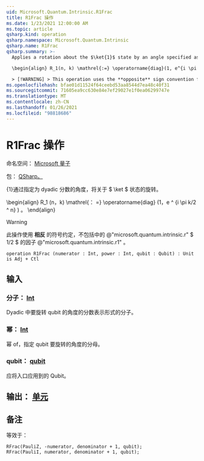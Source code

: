 ```yaml
---
uid: Microsoft.Quantum.Intrinsic.R1Frac
title: R1Frac 操作
ms.date: 1/23/2021 12:00:00 AM
ms.topic: article
qsharp.kind: operation
qsharp.namespace: Microsoft.Quantum.Intrinsic
qsharp.name: R1Frac
qsharp.summary: >-
  Applies a rotation about the $\ket{1}$ state by an angle specified as a dyadic fraction.

  \begin{align} R_1(n, k) \mathrel{:=} \operatorname{diag}(1, e^{i \pi k / 2^n}). \end{align}

  > [!WARNING] > This operation uses the **opposite** sign convention from > @"microsoft.quantum.intrinsic.r", and does not include the > factor of $1/ 2$ included by @"microsoft.quantum.intrinsic.r1".
ms.openlocfilehash: bfae01d11524f64ceebd53aa8544d7ea48c40f31
ms.sourcegitcommit: 71605ea9cc630e84e7ef29027e1f0ea06299747e
ms.translationtype: MT
ms.contentlocale: zh-CN
ms.lasthandoff: 01/26/2021
ms.locfileid: "98818686"
---
```

# <a name="r1frac-operation"></a>R1Frac 操作

命名空间： [Microsoft 量子](xref:Microsoft.Quantum.Intrinsic)

包： [QSharp。](https://nuget.org/packages/Microsoft.Quantum.QSharp.Core)


{1}通过指定为 dyadic 分数的角度，将关于 $ \ket $ 状态的旋转。

\begin{align} R_1 (n，k) \mathrel{： =} \operatorname{diag} (1，e ^ {i \pi k/2 ^ n} ) 。
\end{align}

> [!WARNING]
> 此操作使用 **相反** 的符号约定，不包括中的 @"microsoft.quantum.intrinsic.r" $ 1/2 $ 的因子 @"microsoft.quantum.intrinsic.r1" 。

```qsharp
operation R1Frac (numerator : Int, power : Int, qubit : Qubit) : Unit is Adj + Ctl
```


## <a name="input"></a>输入

### <a name="numerator--int"></a>分子： [Int](xref:microsoft.quantum.lang-ref.int)

Dyadic 中要旋转 qubit 的角度的分数表示形式的分子。


### <a name="power--int"></a>幂： [Int](xref:microsoft.quantum.lang-ref.int)

幂 of，指定 qubit 要旋转的角度的分母。


### <a name="qubit--qubit"></a>qubit： [qubit](xref:microsoft.quantum.lang-ref.qubit)

应将入口应用到的 Qubit。



## <a name="output--unit"></a>输出： [单元](xref:microsoft.quantum.lang-ref.unit)



## <a name="remarks"></a>备注

等效于：

```qsharp
RFrac(PauliZ, -numerator, denominator + 1, qubit);
RFrac(PauliI, numerator, denominator + 1, qubit);
```